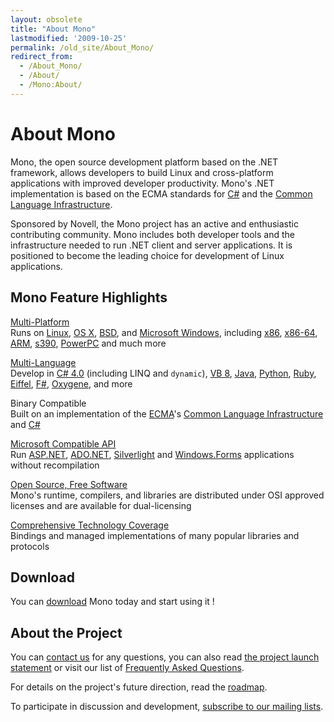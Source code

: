 ```yaml
---
layout: obsolete
title: "About Mono"
lastmodified: '2009-10-25'
permalink: /old_site/About_Mono/
redirect_from:
  - /About_Mono/
  - /About/
  - /Mono:About/
---
```


About Mono
==========

Mono, the open source development platform based on the .NET framework, allows developers to build Linux and cross-platform applications with improved developer productivity. Mono's .NET implementation is based on the ECMA standards for [C\#](http://www.ecma-international.org/publications/standards/Ecma-334.htm) and the [Common Language Infrastructure](http://www.ecma-international.org/publications/standards/Ecma-335.htm).

Sponsored by Novell, the Mono project has an active and enthusiastic contributing community. Mono includes both developer tools and the infrastructure needed to run .NET client and server applications. It is positioned to become the leading choice for development of Linux applications.

Mono Feature Highlights
-----------------------

[Multi-Platform]({{site.github.url}}/old_site/Supported_Platforms "Supported Platforms")  
Runs on [Linux](/index.php?title=Linux&action=edit&redlink=1 "Linux (page does not exist)"), [OS X]({{site.github.url}}/old_site/Mono:OSX "Mono:OSX"), [BSD]({{site.github.url}}/old_site/Mono:BSD "Mono:BSD"), and [Microsoft Windows]({{site.github.url}}/old_site/Using_Mono_on_Windows), including [x86]({{site.github.url}}/old_site/Mono:X86 "Mono:X86"), [x86-64]({{site.github.url}}/old_site/Mono:AMD64 "Mono:AMD64"), [ARM]({{site.github.url}}/old_site/Mono:ARM "Mono:ARM"), [s390]({{site.github.url}}/old_site/Mono:S390 "Mono:S390"), [PowerPC]({{site.github.url}}/old_site/Mono:PowerPC "Mono:PowerPC") and much more

[Multi-Language]({{site.github.url}}/old_site/Languages "Languages")  
Develop in [C\# 4.0]({{site.github.url}}/old_site/CSharp_Compiler "CSharp Compiler") (including LINQ and `dynamic`), [VB 8]({{site.github.url}}/old_site/VisualBasic.NET_support), [Java]({{site.github.url}}/old_site/Java "Java"), [Python]({{site.github.url}}/old_site/Python "Python"), [Ruby](http://www.ironruby.net/), [Eiffel](http://www.eiffel.com/), [F\#](http://research.microsoft.com/fsharp/), [Oxygene](http://remobjects.com/oxygene), and more

Binary Compatible  
Built on an implementation of the [ECMA]({{site.github.url}}/old_site/ECMA "ECMA")'s [Common Language Infrastructure]({{site.github.url}}/old_site/Mono:Runtime "Mono:Runtime") and [C\#]({{site.github.url}}/old_site/CSharp_Compiler "CSharp Compiler")

[Microsoft Compatible API]({{site.github.url}}/old_site/Guidelines:Application_Portability "Guidelines:Application Portability")  
Run [ASP.NET]({{site.github.url}}/old_site/ASP.NET "ASP.NET"), [ADO.NET]({{site.github.url}}/old_site/ADO.NET "ADO.NET"), [Silverlight]({{site.github.url}}/old_site/Moonlight "Moonlight") and [Windows.Forms]({{site.github.url}}/old_site/WinForms "WinForms") applications without recompilation

[Open Source, Free Software]({{site.github.url}}/old_site/FAQ:_Licensing)  
Mono's runtime, compilers, and libraries are distributed under OSI approved licenses and are available for dual-licensing

[Comprehensive Technology Coverage]({{site.github.url}}/old_site/Plans "Plans")  
Bindings and managed implementations of many popular libraries and protocols

Download
--------

You can [download]({{site.github.url}}/old_site/Downloads "Downloads") Mono today and start using it !

About the Project
-----------------

You can [contact us]({{site.github.url}}/old_site/Contact "Contact") for any questions, you can also read [the project launch statement]({{site.github.url}}/old_site/Mono_Rationale "Mono Rationale") or visit our list of [Frequently Asked Questions]({{site.github.url}}/old_site/FAQ "FAQ").

For details on the project's future direction, read the [roadmap]({{site.github.url}}/old_site/Mono_Project_Roadmap "Mono Project Roadmap").

To participate in discussion and development, [subscribe to our mailing lists]({{site.github.url}}/old_site/Mailing_Lists "Mailing Lists").

